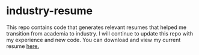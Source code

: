# industry-resume
This repo contains code that generates relevant resumes that helped me transition from academia to industry. I will continue to update this repo with my experience and new code. You can download and view my current resume
[here.](https://github.com/Tcabrams44/industry-resume/files/13492107/Data-Science.pdf)
